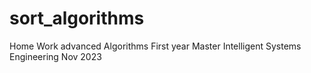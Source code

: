 # sort_algorithms
Home Work advanced Algorithms
First year Master Intelligent Systems Engineering
Nov 2023
